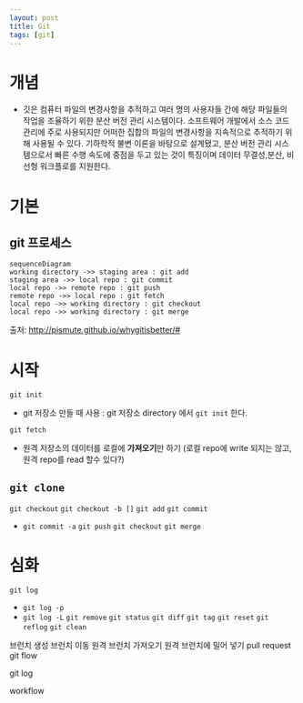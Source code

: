 ```yaml
---
layout: post
title: Git
tags: [git]
---
```


# 개념
- 깃은 컴퓨터 파일의 변경사항을 추적하고 여러 명의 사용자들 간에 해당 파일들의 작업을 조율하기 위한 분산 버전 관리 시스템이다. 소프트웨어 개발에서 소스 코드 관리에 주로 사용되지만 어떠한 집합의 파일의 변경사항을 지속적으로 추적하기 위해 사용될 수 있다. 기하학적 불변 이론을 바탕으로 설계됐고, 분산 버전 관리 시스템으로서 빠른 수행 속도에 중점을 두고 있는 것이 특징이며 데이터 무결성,분산, 비선형 워크플로를 지원한다.

# 기본
## git 프로세스
```mermaid
sequenceDiagram
working directory ->> staging area : git add
staging area ->> local repo : git commit
local repo ->> remote repo : git push
remote repo ->> local repo : git fetch
local repo ->> working directory : git checkout
local repo ->> working directory : git merge
```
출처: http://pismute.github.io/whygitisbetter/#
# 시작

`git init`
- git 저장소 만들 때 사용 : git 저장소 directory 에서 `git init` 한다.

`git fetch`
- 원격 저장소의 데이터를 로컬에 **가져오기**만 하기 (로컬 repo에 write 되지는 않고, 원격 repo를 read 할수 있다?)

`git clone`
- 
`git checkout`
`git checkout -b []`
`git add`
`git commit`
- `git commit -a`
`git push`
`git checkout`
`git merge`

# 심화
`git log`
- `git log -p`
- `git log -L`
`git remove`
`git status`
`git diff`
`git tag`
`git reset`
`git reflog`
`git clean`


브런치 생성
브런치 이동
원격 브런치 가져오기
원격 브런치에 밀어 넣기
pull request
git flow

git log

workflow
